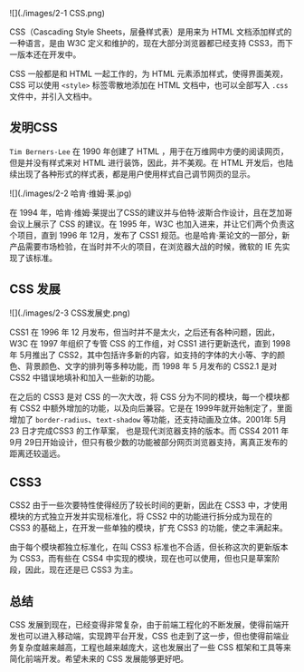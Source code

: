 ![](./images/2-1 CSS.png)

CSS（Cascading Style Sheets，层叠样式表）是用来为 HTML 文档添加样式的一种语言，是由 W3C 定义和维护的，现在大部分浏览器都已经支持 CSS3，而下一版本还在开发中。

CSS 一般都是和 HTML 一起工作的，为 HTML 元素添加样式，使得界面美观，CSS 可以使用 `<style>` 标签零散地添加在 HTML 文档中，也可以全部写入 `.css` 文件中，并引入文档中。

## 发明CSS

`Tim Berners-Lee` 在 1990 年创建了 HTML ，用于在万维网中方便的阅读网页，但是并没有样式来对 HTML 进行装饰，因此，并不美观。在 HTML 开发后，也陆续出现了各种形式的样式表，都是用户使用样式自己调节网页的显示。

![](./images/2-2 哈肯·维姆·莱.jpg)

在 1994 年，哈肯·维姆·莱提出了CSS的建议并与伯特·波斯合作设计，且在芝加哥会议上展示了 CSS 的建议。在 1995 年，W3C 也加入进来，并让它们两个负责这个项目，直到 1996 年 12月，发布了 CSS1 规范。也是哈肯·莱论文的一部分，新产品需要市场检验，在当时并不火的项目，在浏览器大战的时候，微软的 IE 先实现了该标准。

## CSS 发展

![](./images/2-3 CSS发展史.png)

CSS1 在 1996 年 12 月发布，但当时并不是太火，之后还有各种问题，因此，W3C 在 1997 年组织了专管 CSS 的工作组，对 CSS1 进行更新迭代，直到 1998 年 5月推出了 CSS2，其中包括许多新的内容，如支持的字体的大小等、字的颜色、背景颜色、文字的排列等多种功能，而 1998 年 5 月发布的 CSS2.1 是对 CSS2 中错误地填补和加入一些新的功能。

在之后的 CSS3 是对 CSS 的一次大改，将 CSS 分为不同的模块，每一个模块都有 CSS2 中额外增加的功能，以及向后兼容。它是在 1999年就开始制定了，里面增加了 `border-radius`、`text-shadow` 等功能，还支持动画及立体。2001年 5月 23 日才完成CSS3 的工作草案， 也是现代浏览器支持的版本。而 CSS4  2011 年 9月 29日开始设计，但只有极少数的功能被部分网页浏览器支持，离真正发布的距离还较遥远。

## CSS3

CSS2 由于一些次要特性使得经历了较长时间的更新，因此在 CSS3 中，才使用模块的方式独立开发并实现标准化，将 CSS2 中的功能进行拆分成为现在的 CSS3 的基础上，在开发一些单独的模块，扩充 CSS3 的功能，使之丰满起来。

由于每个模块都独立标准化，在叫 CSS3 标准也不合适，但长称这次的更新版本为 CSS3，而有些在 CSS4 中实现的模块，现在也可以使用，但也只是草案阶段，因此，现在还是已 CSS3 为主。

## 总结

CSS 发展到现在，已经变得非常复杂，由于前端工程化的不断发展，使得前端开发也可以进入移动端，实现跨平台开发，CSS 也走到了这一步，但也使得前端业务复杂度越来越高，工程也越来越庞大，这也发展出了一些 CSS 框架和工具等来简化前端开发。希望未来的 CSS 发展能够更好吧。